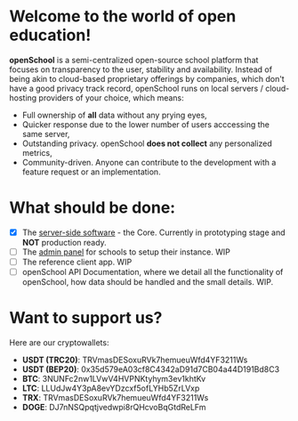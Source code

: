 # Welcome to the world of open education! 

**openSchool** is a semi-centralized open-source school platform that focuses on transparency to the user, stability and availability. Instead of being akin to cloud-based proprietary offerings by companies, which don't have a good privacy track record, openSchool runs on local servers / cloud-hosting providers of your choice, which means:

- Full ownership of **all** data without any prying eyes,
- Quicker response due to the lower number of users acccessing the same server,
- Outstanding privacy. openSchool **does not collect** any personalized metrics,
- Community-driven. Anyone can contribute to the development with a feature request or an implementation.
    
# What should be done:

- [x] The [server-side software](https://github.com/opensch/core) - the Core. Currently in prototyping stage and **NOT** production ready.
- [ ] The [admin panel](https://github.com/opensch/admin) for schools to setup their instance. WIP
- [ ] The reference client app. WIP
- [ ] openSchool API Documentation, where we detail all the functionality of openSchool, how data should be handled and the small details. WIP.

# Want to support us?
Here are our cryptowallets:

- **USDT (TRC20)**: TRVmasDESoxuRVk7hemueuWfd4YF3211Ws
- **USDT (BEP20)**: 0x35d579eA03cf8C4342aD91d7CB04a44D191Bd8C3
- **BTC**: 3NUNFc2nw1LVwV4HVPNKtyhym3ev1khtKv
- **LTC**: LLUdJw4Y3pA8evYDzcxf5ofLYHb5ZrLVxp
- **TRX**: TRVmasDESoxuRVk7hemueuWfd4YF3211Ws
- **DOGE**: DJ7nNSQpqtjvedwpi8rQHcvoBqGtdReLFm
